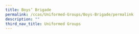 ```yaml
---
title: Boys’ Brigade
permalink: /ccas/Uniformed-Groups/Boys-Brigade/permalink
description: ""
third_nav_title: Uniformed Groups
---
```

